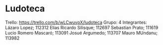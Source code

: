 # Ludoteca
Trello: https://trello.com/b/wLCwuvpX/ludoteca
Grupo: 4
Integrantes: 
Lázaro Lopez; 112312
Elias Ricardo Silisque; 112697
Sebastian Prato; 111619
Lucio Romero Mascaró; 113091
Josué Argumedo; 113707
Mauro MUndanu; 113982
